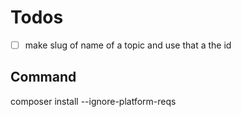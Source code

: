 # Todos
- [ ] make slug of name of a topic and use that a the id

## Command
composer install --ignore-platform-reqs
